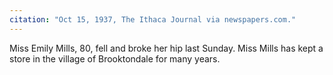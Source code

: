 ```yaml
---
citation: "Oct 15, 1937, The Ithaca Journal via newspapers.com."
---
```

Miss Emily Mills, 80, fell and broke her hip last Sunday. Miss Mills has kept a store in the village of Brooktondale for many years.